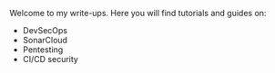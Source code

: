 Welcome to my write-ups. Here you will find tutorials and guides on:
- DevSecOps
- SonarCloud
- Pentesting
- CI/CD security
